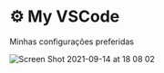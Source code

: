 # ⚙️ My VSCode
Minhas configurações preferidas

![Screen Shot 2021-09-14 at 18 08 02](https://user-images.githubusercontent.com/990877/133334171-73319080-7d84-432f-aade-5e178cf5d7a1.png)
